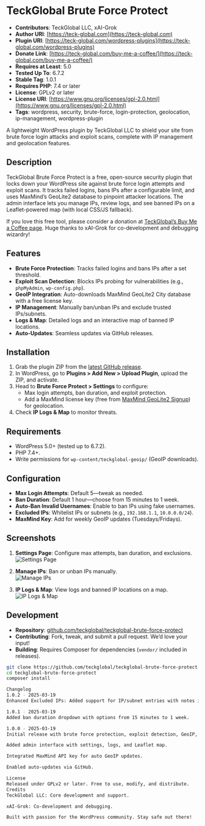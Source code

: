 # TeckGlobal Brute Force Protect

- **Contributors**: TeckGlobal LLC, xAI-Grok
- **Author URI**: [https://teck-global.com](https://teck-global.com)
- **Plugin URI**: [https://teck-global.com/wordpress-plugins](https://teck-global.com/wordpress-plugins)
- **Donate Link**: [https://teck-global.com/buy-me-a-coffee/](https://teck-global.com/buy-me-a-coffee/)
- **Requires at Least**: 5.0
- **Tested Up To**: 6.7.2
- **Stable Tag**: 1.0.1
- **Requires PHP**: 7.4 or later
- **License**: GPLv2 or later
- **License URI**: [https://www.gnu.org/licenses/gpl-2.0.html](https://www.gnu.org/licenses/gpl-2.0.html)
- **Tags**: wordpress, security, brute-force, login-protection, geolocation, ip-management, wordpress-plugin

A lightweight WordPress plugin by TeckGlobal LLC to shield your site from brute force login attacks and exploit scans, complete with IP management and geolocation features.

## Description

TeckGlobal Brute Force Protect is a free, open-source security plugin that locks down your WordPress site against brute force login attempts and exploit scans. It tracks failed logins, bans IPs after a configurable limit, and uses MaxMind’s GeoLite2 database to pinpoint attacker locations. The admin interface lets you manage IPs, review logs, and see banned IPs on a Leaflet-powered map (with local CSS/JS fallback).

If you love this free tool, please consider a donation at [TeckGlobal’s Buy Me a Coffee page](https://teck-global.com/buy-me-a-coffee/). Huge thanks to xAI-Grok for co-development and debugging wizardry!

## Features

- **Brute Force Protection**: Tracks failed logins and bans IPs after a set threshold.
- **Exploit Scan Detection**: Blocks IPs probing for vulnerabilities (e.g., `phpMyAdmin`, `wp-config.php`).
- **GeoIP Integration**: Auto-downloads MaxMind GeoLite2 City database with a free license key.
- **IP Management**: Manually ban/unban IPs and exclude trusted IPs/subnets.
- **Logs & Map**: Detailed logs and an interactive map of banned IP locations.
- **Auto-Updates**: Seamless updates via GitHub releases.

## Installation

1. Grab the plugin ZIP from the [latest GitHub release](https://github.com/teckglobal/teckglobal-brute-force-protect/releases).
2. In WordPress, go to **Plugins > Add New > Upload Plugin**, upload the ZIP, and activate.
3. Head to **Brute Force Protect > Settings** to configure:
   - Max login attempts, ban duration, and exploit protection.
   - Add a MaxMind license key (free from [MaxMind GeoLite2 Signup](https://www.maxmind.com/en/geolite2/signup)) for geolocation.
4. Check **IP Logs & Map** to monitor threats.

## Requirements

- WordPress 5.0+ (tested up to 6.7.2).
- PHP 7.4+.
- Write permissions for `wp-content/teckglobal-geoip/` (GeoIP downloads).

## Configuration

- **Max Login Attempts**: Default 5—tweak as needed.
- **Ban Duration**: Default 1 hour—choose from 15 minutes to 1 week.
- **Auto-Ban Invalid Usernames**: Enable to ban IPs using fake usernames.
- **Excluded IPs**: Whitelist IPs or subnets (e.g., `192.168.1.1`, `10.0.0.0/24`).
- **MaxMind Key**: Add for weekly GeoIP updates (Tuesdays/Fridays).

## Screenshots

1. **Settings Page**: Configure max attempts, ban duration, and exclusions.
   ![Settings Page](https://teck-global.com/wp-content/uploads/2025/03/screenshot1.webp)

2. **Manage IPs**: Ban or unban IPs manually.  
   ![Manage IPs](https://teck-global.com/wp-content/uploads/2025/03/screenshot2.webp)

3. **IP Logs & Map**: View logs and banned IP locations on a map.
   ![IP Logs & Map](https://teck-global.com/wp-content/uploads/2025/03/screenshot3.webp)

## Development

- **Repository**: [github.com/teckglobal/teckglobal-brute-force-protect](https://github.com/teckglobal/teckglobal-brute-force-protect)
- **Contributing**: Fork, tweak, and submit a pull request. We’d love your input!
- **Building**: Requires Composer for dependencies (`vendor/` included in releases).

```bash
git clone https://github.com/teckglobal/teckglobal-brute-force-protect.git
cd teckglobal-brute-force-protect
composer install

Changelog
1.0.2 - 2025-03-19
Enhanced Excluded IPs: Added support for IP/subnet entries with notes in a dynamic table.

1.0.1 - 2025-03-19
Added ban duration dropdown with options from 15 minutes to 1 week.
1.0.0 - 2025-03-19
Initial release with brute force protection, exploit detection, GeoIP, and IP management.

Added admin interface with settings, logs, and Leaflet map.

Integrated MaxMind API key for auto GeoIP updates.

Enabled auto-updates via GitHub.
License
Released under GPLv2 or later. Free to use, modify, and distribute.
Credits
TeckGlobal LLC: Core development and support.

xAI-Grok: Co-development and debugging.
Built with passion for the WordPress community. Stay safe out there!
